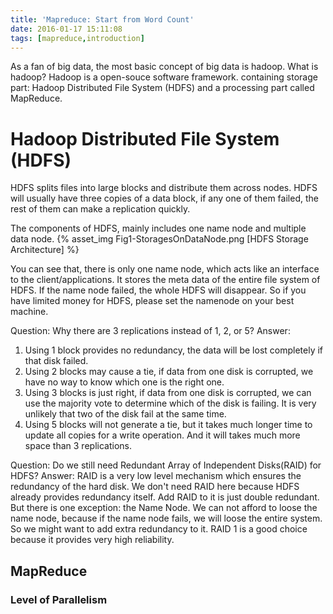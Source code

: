 ```yaml
---
title: 'Mapreduce: Start from Word Count'
date: 2016-01-17 15:11:08
tags: [mapreduce,introduction]
---
```

As a fan of big data, the most basic concept of big data is hadoop.
What is hadoop?
Hadoop is a open-souce software framework. containing storage part: Hadoop Distributed File System (HDFS) and a processing part called MapReduce.
<!-- more -->
# Hadoop Distributed File System (HDFS)
HDFS splits files into large blocks and distribute them across nodes. HDFS will usually have three copies of a data block, if any one of them failed, the rest of them can make a replication quickly.

The components of HDFS, mainly includes one name node and multiple data node.
{% asset_img Fig1-StoragesOnDataNode.png [HDFS Storage Architecture] %}

You can see that, there is only one name node, which acts like an interface to the client/applications. It stores the meta data of the entire file system of HDFS. If the name node failed, the whole HDFS will disappear. So if you have limited money for HDFS, please set the namenode on your best machine.

Question: Why there are 3 replications instead of 1, 2, or 5?
Answer:
1. Using 1 block provides no redundancy, the data will be lost completely if that disk failed.
2. Using 2 blocks may cause a tie, if data from one disk is corrupted, we have no way to know which one is the right one.
3. Using 3 blocks is just right, if data from one disk is corrupted, we can use the majority vote to determine which of the disk is failing. It is very unlikely that two of the disk fail at the same time.
4. Using 5 blocks will not generate a tie, but it takes much longer time to update all copies for a write operation. And it will takes much more space than 3 replications.

Question: Do we still need Redundant Array of Independent Disks(RAID) for HDFS?
Answer: RAID is a very low level mechanism which ensures the redundancy of the hard disk.  We don't need RAID here because HDFS already provides redundancy itself. Add RAID to it is just double redundant. But there is one exception: the Name Node. We can not afford to loose the name node, because if the name node fails, we will loose the entire system. So we might want to add extra redundancy to it. RAID 1 is a good choice because it provides very high reliability.


## MapReduce
### Level of Parallelism
